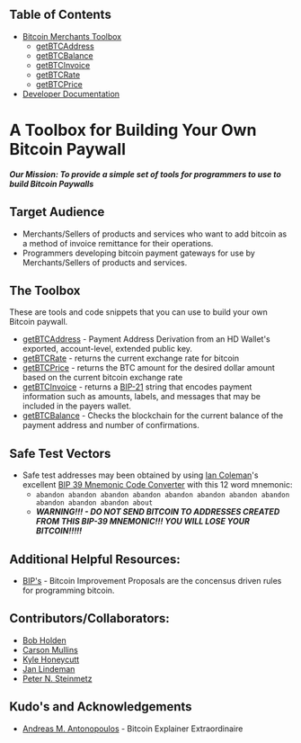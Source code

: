 ## Table of Contents
- [Bitcoin Merchants Toolbox][Toolbox]
  - [getBTCAddress]
  - [getBTCBalance]
  - [getBTCInvoice]
  - [getBTCRate]
  - [getBTCPrice]
- [Developer Documentation][DevDocs]

# A Toolbox for Building Your Own Bitcoin Paywall
***Our Mission: To provide a simple set of tools for programmers to use to build Bitcoin Paywalls***

## Target Audience
* Merchants/Sellers of products and services who want to add bitcoin as a method of invoice remittance for their operations.
* Programmers developing bitcoin payment gateways for use by Merchants/Sellers of products and services.

## The Toolbox
These are tools and code snippets that you can use to build your own Bitcoin paywall.
* [getBTCAddress] - Payment Address Derivation from an HD Wallet's exported, account-level, extended public key.
* [getBTCRate] - returns the current exchange rate for bitcoin
* [getBTCPrice] - returns the BTC amount for the desired dollar amount based on the current bitcoin exchange rate
* [getBTCInvoice] - returns a [BIP-21] string that encodes payment information such as amounts, labels, and messages that may be included in the payers wallet.
* [getBTCBalance] - Checks the blockchain for the current balance of the payment address and number of confirmations.

## Safe Test Vectors
* Safe test addresses may been obtained by using [Ian Coleman](https://iancoleman.io)'s excellent [BIP 39 Mnemonic Code Converter](https://github.com/iancoleman/bip39) with this 12 word mnemonic:
  - ```abandon abandon abandon abandon abandon abandon abandon abandon abandon abandon abandon about```
  - ***WARNING!!! - DO NOT SEND BITCOIN TO ADDRESSES CREATED FROM THIS BIP-39 MNEMONIC!!! YOU WILL LOSE YOUR BITCOIN!!!!!***
  
## Additional Helpful Resources:
* [BIP's](https://github.com/bitcoin/bips) - Bitcoin Improvement Proposals are the concensus driven rules for programming bitcoin.

## Contributors/Collaborators:
* [Bob Holden](https://github.com/EAWF)
* [Carson Mullins](https://github.com/Septem151)
* [Kyle Honeycutt](https://github.com/coinables) 
* [Jan Lindeman](https://github.com/rgex)
* [Peter N. Steinmetz](https://github.com/PeterNSteinmetz)

## Kudo's and Acknowledgements
* [Andreas M. Antonopoulos](https://aantonop.com/) - Bitcoin Explainer Extraordinaire


[BIP-21]: https://github.com/bitcoin/bips/blob/master/bip-0021.mediawiki
[Toolbox]: ./Toolbox/
[getBTCAddress]: ./Toolbox/getBTCAddress/
[getBTCBalance]: ./Toolbox/getBTCBalance/
[getBTCInvoice]: ./Toolbox/getBTCInvoice/
[getBTCRate]: ./Toolbox/getBTCRate/
[getBTCPrice]: ./Toolbox/getBTCPrice/
[DevDocs]: ./Toolbox/docs/
